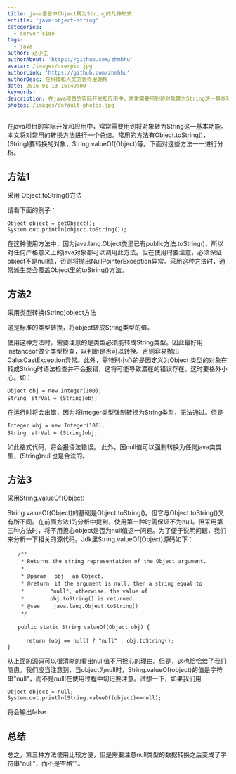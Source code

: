 ```yaml
---
title: java语言中Object转为String的几种形式
entitle: 'java-object-string'
categories:
  - server-side
tags:
  - java
author: 赵小生
authorAbout: 'https://github.com/zhmhhu'
avatar: /images/userpic.jpg
authorLink: 'https://github.com/zhmhhu'
authorDesc: 在科技和人文的世界里翱翔
date: 2016-01-13 16:49:00
keywords:
description: 在java项目的实际开发和应用中，常常需要用到将对象转为String这一基本功能。本文将对常用的转换方法进行一个总结。常用的方法有Object.toString()，(String)要转换的对象，String.valueOf(Object)等。下面对这些方法一一进行分析。
photos: /images/default-photos.jpg
---
```


在java项目的实际开发和应用中，常常需要用到将对象转为String这一基本功能。本文将对常用的转换方法进行一个总结。常用的方法有Object.toString()，(String)要转换的对象，String.valueOf(Object)等。下面对这些方法一一进行分析。

## 方法1
采用 Object.toString()方法

请看下面的例子：

```
Object object = getObject();
System.out.println(object.toString());
```

在这种使用方法中，因为java.lang.Object类里已有public方法.toString()，所以对任何严格意义上的java对象都可以调用此方法。但在使用时要注意，必须保证object不是null值，否则将抛出NullPointerException异常。采用这种方法时，通常派生类会覆盖Object里的toString()方法。

## 方法2

采用类型转换(String)object方法

这是标准的类型转换，将object转成String类型的值。

使用这种方法时，需要注意的是类型必须能转成String类型。因此最好用instanceof做个类型检查，以判断是否可以转换。否则容易抛出CalssCastException异常。此外，需特别小心的是因定义为Object 类型的对象在转成String时语法检查并不会报错，这将可能导致潜在的错误存在。这时要格外小心。如：

```
Object obj = new Integer(100);
String　strVal = (String)obj;
```

在运行时将会出错，因为将Integer类型强制转换为String类型，无法通过。但是

```
Integer obj = new Integer(100);
String　strVal = (String)obj;
```

如此格式代码，将会报语法错误。
此外，因null值可以强制转换为任何java类类型，(String)null也是合法的。

## 方法3
采用String.valueOf(Object)

String.valueOf(Object)的基础是Object.toString()。但它与Object.toString()又有所不同。在前面方法1的分析中提到，使用第一种时需保证不为null。但采用第三种方法时，将不用担心object是否为null值这一问题。为了便于说明问题，我们来分析一下相关的源代码。Jdk里String.valueOf(Object)源码如下：

```
　　/**
　　 * Returns the string representation of the Object argument.
　　 *
　　 * @param　 obj　 an Object.
　　 * @return　if the argument is null, then a string equal to
　　 *　　　　　"null"; otherwise, the value of
　　 *　　　　　obj.toString() is returned.
　　 * @see　　 java.lang.Object.toString()
　　 */

　　public static String valueOf(Object obj) {

　　　 return (obj == null) ? "null" : obj.toString();
}
```

从上面的源码可以很清晰的看出null值不用担心的理由。但是，这也恰恰给了我们隐患。我们应当注意到，当object为null时，String.valueOf(object)的值是字符串"null"，而不是null!在使用过程中切记要注意。试想一下，如果我们用

```
Object object = null;
System.out.println(String.valueOf(object)==null);
```

将会输出false.

## 总结

总之，第三种方法使用比较方便，但是需要注意null类型的数据转换之后变成了字符串“null”，而不是空格“”。

 
